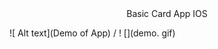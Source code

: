 <div style="text-align:center">
Basic Card App IOS
</div>

 ![ Alt text](Demo of App) / ! [](demo. gif)
